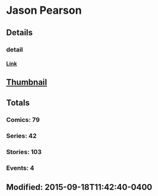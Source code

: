 # Jason  Pearson 
## Details
### detail
#### [Link](http://marvel.com/comics/creators/212/jason_pearson?utm_campaign=apiRef&utm_source=225578a89fc76f3d20fbffda5d17a88d)
## [Thumbnail](http://i.annihil.us/u/prod/marvel/i/mg/6/40/4bc6a2826d760.jpg)
## Totals
### Comics: 79
### Series: 42
### Stories: 103
### Events: 4
## Modified: 2015-09-18T11:42:40-0400